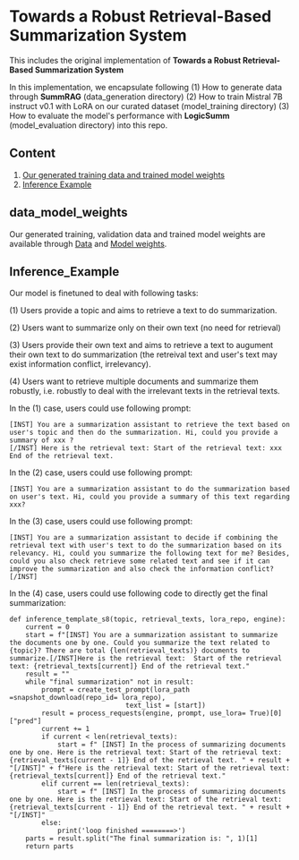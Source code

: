 # Towards a Robust Retrieval-Based Summarization System

This includes the original implementation of **Towards a Robust Retrieval-Based Summarization System** 

In this implementation, we encapsulate following (1) How to generate data through **SummRAG** (data_generation directory) (2) How to train Mistral 7B instruct v0.1 with LoRA on our curated dataset (model_training directory) (3) How to evaluate the model's performance with **LogicSumm** (model_evaluation directory) into this repo. 


## Content 
1. [Our generated training data and trained model weights](#data_model_weights)
2. [Inference Example](#Inference_Example)





## data_model_weights
Our generated training, validation data and trained model weights are available through [Data](https://huggingface.co/datasets/zycjlsj123/ragsummdata) and [Model weights](https://huggingface.co/zycjlsj123/rag_summ). 


## Inference_Example
Our model is finetuned to deal with following tasks: 

(1) Users provide a topic and aims to retrieve a text to do summarization.

(2) Users want to summarize only on their own text (no need for retrieval)

(3) Users provide their own text and aims to retrieve a text to augument their own text to do summarization (the retreival text and user's text may exist information conflict, irrelevancy).

(4) Users want to retrieve multiple documents and summarize them robustly, i.e. robustly to deal with the irrelevant texts in the retrieval texts. 

In the (1) case, users could use following prompt: 

```
[INST] You are a summarization assistant to retrieve the text based on user's topic and then do the summarization. Hi, could you provide a summary of xxx ? 
[/INST] Here is the retrieval text: Start of the retrieval text: xxx End of the retrieval text.
```
In the (2) case, users could use following prompt:
```
[INST] You are a summarization assistant to do the summarization based on user's text. Hi, could you provide a summary of this text regarding xxx? 
```
In the (3) case, users could use following prompt: 
```
[INST] You are a summarization assistant to decide if combining the retrieval text with user's text to do the summarization based on its relevancy. Hi, could you summarize the following text for me? Besides, could you also check retrieve some related text and see if it can improve the summarization and also check the information conflict? [/INST]
```
In the (4) case, users could use following code to directly get the final summarization:
```
def inference_template_s8(topic, retrieval_texts, lora_repo, engine):
    current = 0
    start = f"[INST] You are a summarization assistant to summarize the documents one by one. Could you summarize the text related to {topic}? There are total {len(retrieval_texts)} documents to summarize.[/INST]Here is the retrieval text:  Start of the retrieval text: {retrieval_texts[current]} End of the retrieval text."
    result = ""
    while "final summarization" not in result:
        prompt = create_test_prompt(lora_path =snapshot_download(repo_id= lora_repo), 
                             text_list = [start])
        result = process_requests(engine, prompt, use_lora= True)[0]["pred"]
        current += 1 
        if current < len(retrieval_texts):
            start = f" [INST] In the process of summarizing documents one by one. Here is the retrieval text: Start of the retrieval text: {retrieval_texts[current - 1]} End of the retrieval text. " + result + "[/INST]" + f"Here is the retrieval text: Start of the retrieval text: {retrieval_texts[current]} End of the retrieval text."
        elif current == len(retrieval_texts):
            start = f" [INST] In the process of summarizing documents one by one. Here is the retrieval text: Start of the retrieval text: {retrieval_texts[current - 1]} End of the retrieval text. " + result + "[/INST]"
        else:
            print('loop finished ========>')
    parts = result.split("The final summarization is: ", 1)[1]
    return parts
```

